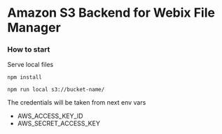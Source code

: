Amazon S3 Backend for Webix File Manager
==================

### How to start

Serve local files

```shell script
npm install

npm run local s3://bucket-name/
```

The credentials will be taken from next env vars 

  - AWS_ACCESS_KEY_ID
  - AWS_SECRET_ACCESS_KEY


